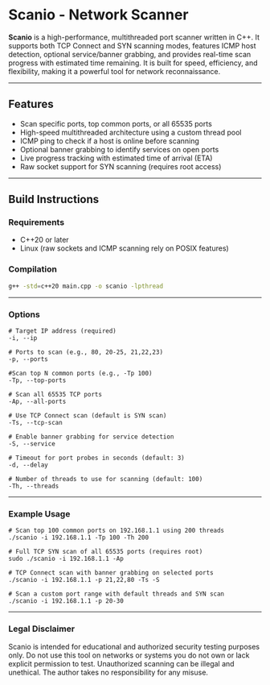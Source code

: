 # Scanio - Network Scanner

**Scanio** is a high-performance, multithreaded port scanner written in C++. It supports both TCP Connect and SYN scanning modes, features ICMP host detection, optional service/banner grabbing, and provides real-time scan progress with estimated time remaining. It is built for speed, efficiency, and flexibility, making it a powerful tool for network reconnaissance.

---

## Features

- Scan specific ports, top common ports, or all 65535 ports
- High-speed multithreaded architecture using a custom thread pool
- ICMP ping to check if a host is online before scanning
- Optional banner grabbing to identify services on open ports
- Live progress tracking with estimated time of arrival (ETA)
- Raw socket support for SYN scanning (requires root access)

---

## Build Instructions

### Requirements

- C++20 or later
- Linux (raw sockets and ICMP scanning rely on POSIX features)

### Compilation

```bash
g++ -std=c++20 main.cpp -o scanio -lpthread
```

---

### Options

```
# Target IP address (required)
-i, --ip

# Ports to scan (e.g., 80, 20-25, 21,22,23)
-p, --ports

#Scan top N common ports (e.g., -Tp 100)
-Tp, --top-ports

# Scan all 65535 TCP ports
-Ap, --all-ports

# Use TCP Connect scan (default is SYN scan)
-Ts, --tcp-scan

# Enable banner grabbing for service detection
-S, --service

# Timeout for port probes in seconds (default: 3)
-d, --delay

# Number of threads to use for scanning (default: 100)
-Th, --threads
```

---

### Example Usage

```
# Scan top 100 common ports on 192.168.1.1 using 200 threads
./scanio -i 192.168.1.1 -Tp 100 -Th 200

# Full TCP SYN scan of all 65535 ports (requires root)
sudo ./scanio -i 192.168.1.1 -Ap

# TCP Connect scan with banner grabbing on selected ports
./scanio -i 192.168.1.1 -p 21,22,80 -Ts -S

# Scan a custom port range with default threads and SYN scan
./scanio -i 192.168.1.1 -p 20-30
```

---

### Legal Disclaimer

Scanio is intended for educational and authorized security testing purposes only.
Do not use this tool on networks or systems you do not own or lack explicit permission to test. Unauthorized scanning can be illegal and unethical. The author takes no responsibility for any misuse.
